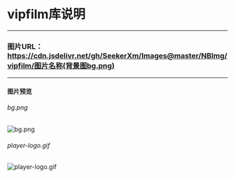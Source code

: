 # vipfilm库说明
--------------------------------------------------
### 图片URL：https://cdn.jsdelivr.net/gh/SeekerXm/Images@master/NBImg/vipfilm/图片名称(背景图bg.png)
--------------------------------------------------
#### 图片预览
###### bg.png
![bg.png](https://cdn.jsdelivr.net/gh/SeekerXm/Images@master/NBImg/vipfilm/bg.png)
###### player-logo.gif
![player-logo.gif](https://cdn.jsdelivr.net/gh/SeekerXm/Images@master/NBImg/vipfilm/player-logo.gif)
